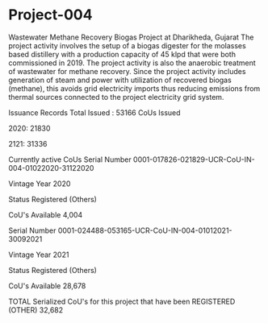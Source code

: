 # Project-004
Wastewater Methane Recovery Biogas Project at Dharikheda, Gujarat
The project activity involves the setup of a biogas digester for the molasses based distillery 
with a production capacity of 45 klpd that were both commissioned in 2019.
The project activity is also the anaerobic treatment of wastewater for methane recovery. Since the project activity includes 
generation of steam and power with utilization of recovered biogas (methane), this avoids grid electricity imports 
thus reducing emissions from thermal sources connected to the project electricity grid system.

Issuance Records
Total Issued : 53166 CoUs Issued

2020: 21830

2121: 31336

Currently active CoUs
Serial Number 0001-017826-021829-UCR-CoU-IN-004-01022020-31122020

Vintage Year 2020

Status Registered (Others)

CoU's Available 4,004

Serial Number 0001-024488-053165-UCR-CoU-IN-004-01012021-30092021

Vintage Year 2021

Status Registered (Others)

CoU's Available 28,678

TOTAL Serialized CoU's for this project that have been REGISTERED (OTHER) 32,682
